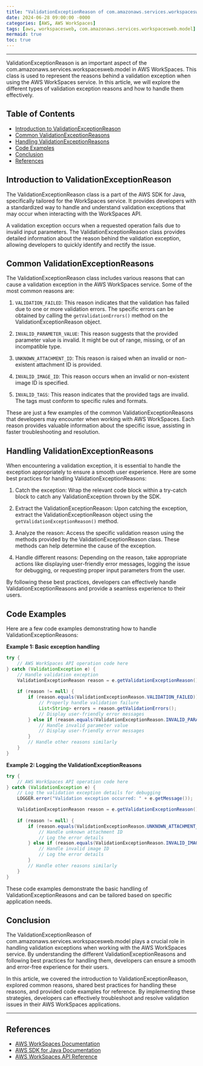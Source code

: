 ```yaml
---
title: "ValidationExceptionReason of com.amazonaws.services.workspacesweb.model in AWS WorkSpaces"
date: 2024-06-28 09:00:00 -0000
categories: [AWS, AWS WorkSpaces]
tags: [aws, workspacesweb, com.amazonaws.services.workspacesweb.model]
mermaid: true
toc: true
---
```



---

ValidationExceptionReason is an important aspect of the com.amazonaws.services.workspacesweb.model in AWS WorkSpaces. This class is used to represent the reasons behind a validation exception when using the AWS WorkSpaces service. In this article, we will explore the different types of validation exception reasons and how to handle them effectively.

## Table of Contents

- [Introduction to ValidationExceptionReason](#introduction-to-validationexceptionreason)
- [Common ValidationExceptionReasons](#common-validationexceptionreasons)
- [Handling ValidationExceptionReasons](#handling-validationexceptionreasons)
- [Code Examples](#code-examples)
- [Conclusion](#conclusion)
- [References](#references)

## Introduction to ValidationExceptionReason

The ValidationExceptionReason class is a part of the AWS SDK for Java, specifically tailored for the WorkSpaces service. It provides developers with a standardized way to handle and understand validation exceptions that may occur when interacting with the WorkSpaces API.

A validation exception occurs when a requested operation fails due to invalid input parameters. The ValidationExceptionReason class provides detailed information about the reason behind the validation exception, allowing developers to quickly identify and rectify the issue.

## Common ValidationExceptionReasons

The ValidationExceptionReason class includes various reasons that can cause a validation exception in the AWS WorkSpaces service. Some of the most common reasons are:

1. `VALIDATION_FAILED`: This reason indicates that the validation has failed due to one or more validation errors. The specific errors can be obtained by calling the `getValidationErrors()` method on the ValidationExceptionReason object.

2. `INVALID_PARAMETER_VALUE`: This reason suggests that the provided parameter value is invalid. It might be out of range, missing, or of an incompatible type.

3. `UNKNOWN_ATTACHMENT_ID`: This reason is raised when an invalid or non-existent attachment ID is provided.

4. `INVALID_IMAGE_ID`: This reason occurs when an invalid or non-existent image ID is specified.

5. `INVALID_TAGS`: This reason indicates that the provided tags are invalid. The tags must conform to specific rules and formats.

These are just a few examples of the common ValidationExceptionReasons that developers may encounter when working with AWS WorkSpaces. Each reason provides valuable information about the specific issue, assisting in faster troubleshooting and resolution.

## Handling ValidationExceptionReasons

When encountering a validation exception, it is essential to handle the exception appropriately to ensure a smooth user experience. Here are some best practices for handling ValidationExceptionReasons:

1. Catch the exception: Wrap the relevant code block within a try-catch block to catch any ValidationException thrown by the SDK.

2. Extract the ValidationExceptionReason: Upon catching the exception, extract the ValidationExceptionReason object using the `getValidationExceptionReason()` method.

3. Analyze the reason: Access the specific validation reason using the methods provided by the ValidationExceptionReason class. These methods can help determine the cause of the exception.

4. Handle different reasons: Depending on the reason, take appropriate actions like displaying user-friendly error messages, logging the issue for debugging, or requesting proper input parameters from the user.

By following these best practices, developers can effectively handle ValidationExceptionReasons and provide a seamless experience to their users.

## Code Examples

Here are a few code examples demonstrating how to handle ValidationExceptionReasons:

**Example 1: Basic exception handling**

```java
try {
    // AWS WorkSpaces API operation code here
} catch (ValidationException e) {
    // Handle validation exception
    ValidationExceptionReason reason = e.getValidationExceptionReason();
    
    if (reason != null) {
        if (reason.equals(ValidationExceptionReason.VALIDATION_FAILED)) {
            // Properly handle validation failure
            List<String> errors = reason.getValidationErrors();
            // Display user-friendly error messages
        } else if (reason.equals(ValidationExceptionReason.INVALID_PARAMETER_VALUE)) {
            // Handle invalid parameter value
            // Display user-friendly error messages
        }
        // Handle other reasons similarly
    }
}
```

**Example 2: Logging the ValidationExceptionReasons**

```java
try {
    // AWS WorkSpaces API operation code here
} catch (ValidationException e) {
    // Log the validation exception details for debugging
    LOGGER.error("Validation exception occurred: " + e.getMessage());

    ValidationExceptionReason reason = e.getValidationExceptionReason();
    
    if (reason != null) {
        if (reason.equals(ValidationExceptionReason.UNKNOWN_ATTACHMENT_ID)) {
            // Handle unknown attachment ID
            // Log the error details
        } else if (reason.equals(ValidationExceptionReason.INVALID_IMAGE_ID)) {
            // Handle invalid image ID
            // Log the error details
        }
        // Handle other reasons similarly
    }
}
```

These code examples demonstrate the basic handling of ValidationExceptionReasons and can be tailored based on specific application needs.

## Conclusion

The ValidationExceptionReason of com.amazonaws.services.workspacesweb.model plays a crucial role in handling validation exceptions when working with the AWS WorkSpaces service. By understanding the different ValidationExceptionReasons and following best practices for handling them, developers can ensure a smooth and error-free experience for their users.

In this article, we covered the introduction to ValidationExceptionReason, explored common reasons, shared best practices for handling these reasons, and provided code examples for reference. By implementing these strategies, developers can effectively troubleshoot and resolve validation issues in their AWS WorkSpaces applications.

---
## References

- [AWS WorkSpaces Documentation](https://docs.aws.amazon.com/workspaces/)
- [AWS SDK for Java Documentation](https://sdk.amazonaws.com/java/api/latest/index.html)
- [AWS WorkSpaces API Reference](https://docs.aws.amazon.com/workspaces/latest/api/Welcome.html)